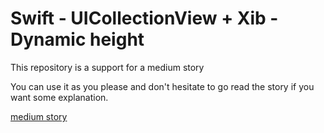 # Swift - UICollectionView + Xib - Dynamic height

This repository is a support for a medium story

You can use it as you please and don't hesitate to go read the story if you want some explanation.

[medium story](https://itnext.io/swift-uicollectionview-xib-dynamic-height-f4e4f1050a0d)


